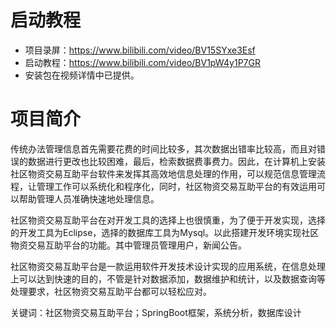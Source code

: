 # 启动教程

- 项目录屏：https://www.bilibili.com/video/BV15SYxe3Esf
- 启动教程：https://www.bilibili.com/video/BV1pW4y1P7GR
- 安装包在视频详情中已提供。

# 项目简介
传统办法管理信息首先需要花费的时间比较多，其次数据出错率比较高，而且对错误的数据进行更改也比较困难，最后，检索数据费事费力。因此，在计算机上安装社区物资交易互助平台软件来发挥其高效地信息处理的作用，可以规范信息管理流程，让管理工作可以系统化和程序化，同时，社区物资交易互助平台的有效运用可以帮助管理人员准确快速地处理信息。

社区物资交易互助平台在对开发工具的选择上也很慎重，为了便于开发实现，选择的开发工具为Eclipse，选择的数据库工具为Mysql。以此搭建开发环境实现社区物资交易互助平台的功能。其中管理员管理用户，新闻公告。

社区物资交易互助平台是一款运用软件开发技术设计实现的应用系统，在信息处理上可以达到快速的目的，不管是针对数据添加，数据维护和统计，以及数据查询等处理要求，社区物资交易互助平台都可以轻松应对。

关键词：社区物资交易互助平台；SpringBoot框架，系统分析，数据库设计
